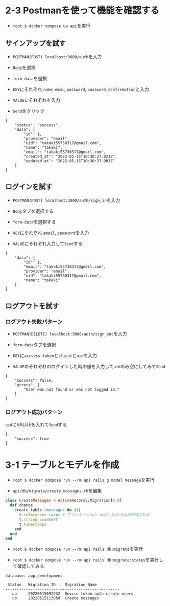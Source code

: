 # 2-3 Postmanを使って機能を確認する

+ `root $ docker compose up api`を実行<br>

## サインアップを試す

+ `POSTMAN(POST) localhost:3000/auth`を入力<br>

+ `Body`を選択<br>

+ `form-data`を選択<br>

+ `KEY`にそれぞれ `name`, `emai`, `password`, `password_confirmation`と入力<br>

+ `VALUE`にそれぞれを入力<br>

+ `Send`をクリック<br>

```:json
{
    "status": "success",
    "data": {
        "id": 1,
        "provider": "email",
        "uid": "takaki55730317@gmail.com",
        "name": "takaki",
        "email": "takaki55730317@gmail.com",
        "created_at": "2022-05-15T10:38:27.821Z",
        "updated_at": "2022-05-15T10:38:27.983Z"
    }
}
```

## ログインを試す

+ `POSTMAN(POST) localhost:3000/auth/sign_in`を入力<br>

+ `Body`タブを選択する<br>

+ `form-data`を選択する<br>

+ `KEY`にそれぞれ `email`, `password`を入力<br>

+ `VALUE`にそれぞれ入力して`Send`する<br>

```:json
{
    "data": {
        "id": 1,
        "email": "takaki55730317@gmail.com",
        "provider": "email",
        "uid": "takaki55730317@gmail.com",
        "name": "takaki"
    }
}
```

## ログアウトを試す

### ログアウト失敗パターン

+ `POSTMAN(DELETE) localhost:3000/auth/sign_out`を入力<br>

+ `form-data`タブを選択<br>

+ `KEY`に`accsess-token`と`client`と`uid`を入力<br>

+ `VALUE`のそれぞれのログインした時の値を入力して`uid`のみ空にしてみて`Send`<br>

```:json
{
    "success": false,
    "errors": [
        "User was not found or was not logged in."
    ]
}
```

### ログアウト成功パターン

`uid`にVALUEを入れて`Send`する<br>

```:json
{
    "success": true
}
```

# 3-1 テーブルとモデルを作成

+ `root $ docker compose run --rm api rails g model message`を実行<br>

+ `api/db/migrate/create_messages.rb`を編集<br>

```rb:create_messages.rb
class CreateMessages < ActiveRecord::Migration[6.0]
  def change
    create_table :messages do |t|
      t.references :user # アソシエーション user_idカラムが作成される
      t.string :content
      t.timestamps
    end
  end
end
```

+ `root $ docker compose run --rm api rails db:migrate`を実行<br>

+ `root $ docker compose run --rm api rails db:migrate:status`を実行して確認してみる<br>

```:terminal
database: app_development

 Status   Migration ID    Migration Name
--------------------------------------------------
   up     20220515092932  Devise token auth create users
   up     20220515113850  Create messages
```
